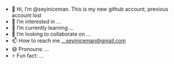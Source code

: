 - 👋 Hi, I’m @seyiniceman. This is my new github account, previous account lost
- 👀 I’m interested in ...
- 🌱 I’m currently learning ...
- 💞️ I’m looking to collaborate on ...
- 📫 How to reach me ...seyiniceman@gmail.com
- 😄 Pronouns: ...
- ⚡ Fun fact: ...

<!---
seyiniceman/seyiniceman is a ✨ special ✨ repository because its `README.md` (this file) appears on your GitHub profile.
You can click the Preview link to take a look at your changes.
--->
